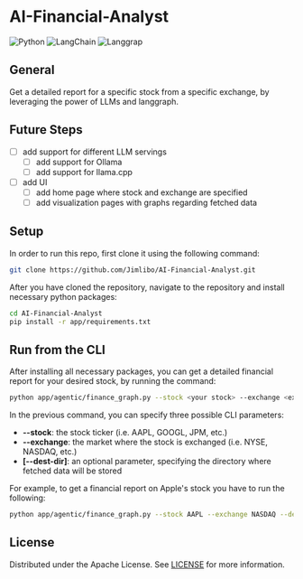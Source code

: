 # AI-Financial-Analyst

![Python](https://img.shields.io/badge/python-v3.12-blue.svg)
![LangChain](https://img.shields.io/badge/langchain-v0.3.22-orange.svg)
![Langgrap](https://img.shields.io/badge/langgraph-v0.2.56-yellow.svg)

## General
Get a detailed report for a specific stock from a specific exchange, by leveraging the power of LLMs and langgraph.

## Future Steps
- [ ] add support for different LLM servings
    - [ ] add support for Ollama
    - [ ] add support for llama.cpp
- [ ] add UI
    - [ ] add home page where stock and exchange are specified
    - [ ] add visualization pages with graphs regarding fetched data

## Setup
In order to run this repo, first clone it using the following command:
```bash
git clone https://github.com/Jimlibo/AI-Financial-Analyst.git
```
After you have cloned the repository, navigate to the repository and install necessary python packages:
```bash
cd AI-Financial-Analyst
pip install -r app/requirements.txt
```

## Run from the CLI
After installing all necessary packages, you can get a detailed financial report for your desired stock, by running the 
command:
```bash
python app/agentic/finance_graph.py --stock <your stock> --exchange <exchange market of the stock>
```

In the previous command, you can specify three possible CLI parameters:
* <b>--stock</b>: the stock ticker (i.e. AAPL, GOOGL, JPM, etc.)
* <b>--exchange</b>: the market where the stock is exchanged (i.e. NYSE, NASDAQ, etc.)
* <b>[--dest-dir]</b>: an optional parameter, specifying the directory where fetched data will be stored

For example, to get a financial report on Apple's stock you have to run the following:
```bash
python app/agentic/finance_graph.py --stock AAPL --exchange NASDAQ --dest-dir ~/apple_stock_data
```


## License
Distributed under the Apache License. See 
[LICENSE](https://github.com/Jimlibo/AI-Financial-Analyst/blob/main/LICENSE) for more information.